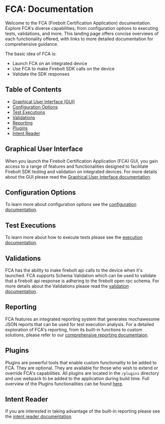 # FCA: Documentation

Welcome to the FCA (Firebolt Certification Application) documentation. Explore FCA's diverse capabilities, from configuration options to executing tests, validations, and more. This landing page offers concise overviews of each functionality offered, with links to more detailed documentation for comprehensive guidance.

The basic idea of FCA is:

- Launch FCA on an integrated device
- Use FCA to make Firebolt SDK calls on the device
- Validate the SDK responses

## Table of Contents

- [Graphical User Interface (GUI)](#graphical-user-interface)
- [Configuration Options](#configuration-options)
- [Test Executions](#test-executions)
- [Validations](#validations)
- [Reporting](#reporting)
- [Plugins](#plugins)
- [Intent Reader](#intent-reader)

## Graphical User Interface

When you launch the Firebolt Certification Application (FCA) GUI, you gain access to a range of features and functionalities designed to facilitate Firebolt SDK testing and validation on integrated devices. For more details about the GUI please read the [Graphical User Interface documentation](GUI.md).

## Configuration Options

To learn more about configuration options see the [configuration documentation](./Configurations.md).

## Test Executions

To learn more about how to execute tests please see the [execution documentation](./Execution.md).

## Validations

FCA has the ability to make firebolt api calls to the device when it's launched. FCA supports Schema Validation which can be used to validate that a firebolt api response is adhering to the firebolt open rpc schema. For more details about the Validations please read the [validation documentation](./Validations.md).

## Reporting

FCA features an integrated reporting system that generates mochawesome JSON reports that can be used for test execution analysis. For a detailed exploration of FCA's reporting, from its built-in functions to custom solutions, please refer to our [comprehensive reporting documentaion](./Reporting.md).

## Plugins

Plugins are powerful tools that enable custom functionality to be added to FCA. They are optional. They are available for those who wish to extend or override FCA's capabilities. All plugins are located in the `/plugins` directory and use webpack to be added to the application during build time. Full overview of the Plugins functionalities can be found [here](plugins/Plugins.md).

## Intent Reader

If you are interested in taking advantage of the built-in reporting please see the [intent reader documentation](./IntentReader.md).
